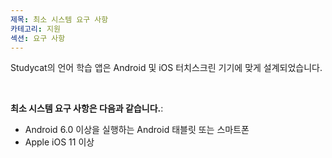 ```yaml
---
제목: 최소 시스템 요구 사항
카테고리: 지원
섹션: 요구 사항
---
```

Studycat의 언어 학습 앱은 Android 및 iOS 터치스크린 기기에 맞게 설계되었습니다.

 

**최소 시스템 요구 사항은 다음과 같습니다.**:

* Android 6\.0 이상을 실행하는 Android 태블릿 또는 스마트폰
* Apple iOS 11 이상